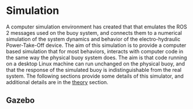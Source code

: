 # Simulation

A computer simulation environment has created that  that emulates the ROS 2 messages  used on the buoy system, and connects them to a numerical simulation of the system dynamics and behavior of the electro-hydraulic Power-Take-Off device.  The aim of this simulation is to provide a computer based simulation that for most behaviors, interacts with computer code in the same way the physical buoy system does.  The aim is that code running on a desktop Linux machine can run unchanged on the physical buoy, and that the response of the simulated buoy is indistinguishable from the real system.  The following sections provide some details of this simulator, and additional details are in the  [theory](theory.md)  section.

## Gazebo


